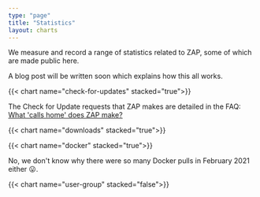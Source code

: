 ```yaml
---
type: "page"
title: "Statistics"
layout: charts
---
```

We measure and record a range of statistics related to ZAP, some of which are made public here.

A blog post will be written soon which explains how this all works.

{{< chart name="check-for-updates" stacked="true">}}

The Check for Update requests that ZAP makes are detailed in the FAQ: [What 'calls home' does ZAP make?](/faq/what-calls-home-does-zap-make/)

{{< chart name="downloads" stacked="true">}}

{{< chart name="docker" stacked="true">}}

No, we don't know why there were so many Docker pulls in February 2021 either &#128539;.
 
{{< chart name="user-group" stacked="false">}}
 